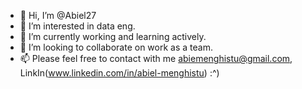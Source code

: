 - 👋 Hi, I’m @Abiel27
- 👀 I’m interested in data eng.
- 🌱 I’m currently working and learning actively.
- 💞️ I’m looking to collaborate on work as a team.
- 📫 Please feel free to contact with me abiemenghistu@gmail.com, LinkIn(www.linkedin.com/in/abiel-menghistu) :^)

<!---
Abiel27/Abiel27 is a ✨ special ✨ repository because its `README.md` (this file) appears on your GitHub profile.
You can click the Preview link to take a look at your changes.
--->
